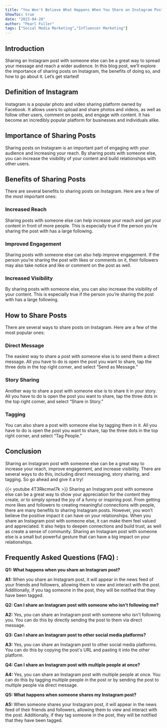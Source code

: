 ```yaml
---
title: "You Won't Believe What Happens When You Share an Instagram Post With Someone Else!"
ShowToc: true 
date: "2023-04-28"
author: "Pearl Fuller" 
tags: ["Social Media Marketing","Influencer Marketing"]
---
```

## Introduction

Sharing an Instagram post with someone else can be a great way to spread your message and reach a wider audience. In this blog post, we’ll explore the importance of sharing posts on Instagram, the benefits of doing so, and how to go about it. Let’s get started!

## Definition of Instagram

Instagram is a popular photo and video sharing platform owned by Facebook. It allows users to upload and share photos and videos, as well as follow other users, comment on posts, and engage with content. It has become an incredibly popular platform for businesses and individuals alike.

## Importance of Sharing Posts

Sharing posts on Instagram is an important part of engaging with your audience and increasing your reach. By sharing posts with someone else, you can increase the visibility of your content and build relationships with other users.

## Benefits of Sharing Posts

There are several benefits to sharing posts on Instagram. Here are a few of the most important ones:

### Increased Reach

Sharing posts with someone else can help increase your reach and get your content in front of more people. This is especially true if the person you’re sharing the post with has a large following.

### Improved Engagement

Sharing posts with someone else can also help improve engagement. If the person you’re sharing the post with likes or comments on it, their followers may also take notice and like or comment on the post as well.

### Increased Visibility

By sharing posts with someone else, you can also increase the visibility of your content. This is especially true if the person you’re sharing the post with has a large following.

## How to Share Posts

There are several ways to share posts on Instagram. Here are a few of the most popular ones:

### Direct Message

The easiest way to share a post with someone else is to send them a direct message. All you have to do is open the post you want to share, tap the three dots in the top right corner, and select “Send as Message.”

### Story Sharing

Another way to share a post with someone else is to share it in your story. All you have to do is open the post you want to share, tap the three dots in the top right corner, and select “Share in Story.”

### Tagging

You can also share a post with someone else by tagging them in it. All you have to do is open the post you want to share, tap the three dots in the top right corner, and select “Tag People.”

## Conclusion

Sharing an Instagram post with someone else can be a great way to increase your reach, improve engagement, and increase visibility. There are several ways to do this, including direct messaging, story sharing, and tagging. So go ahead and give it a try!

{{< youtube 4T3Rkcmwl7k >}} 
Sharing an Instagram post with someone else can be a great way to show your appreciation for the content they create, or to simply spread the joy of a funny or inspiring post. From getting more likes and followers to creating meaningful connections with people, there are many benefits to sharing Instagram posts. However, you won’t believe the positive impact it can have on your relationships. When you share an Instagram post with someone else, it can make them feel valued and appreciated. It also helps to deepen connections and build trust, as well as create a sense of community. Sharing an Instagram post with someone else is a small but powerful gesture that can have a big impact on your relationships.

## Frequently Asked Questions (FAQ) :
**Q1: What happens when you share an Instagram post?**

**A1:** When you share an Instagram post, it will appear in the news feed of your friends and followers, allowing them to view and interact with the post. Additionally, if you tag someone in the post, they will be notified that they have been tagged. 

**Q2: Can I share an Instagram post with someone who isn't following me?**

**A2:** Yes, you can share an Instagram post with someone who isn't following you. You can do this by directly sending the post to them via direct message. 

**Q3: Can I share an Instagram post to other social media platforms?**

**A3:** Yes, you can share an Instagram post to other social media platforms. You can do this by copying the post's URL and pasting it into the other platform. 

**Q4: Can I share an Instagram post with multiple people at once?**

**A4:** Yes, you can share an Instagram post with multiple people at once. You can do this by tagging multiple people in the post or by sending the post to multiple people via direct message. 

**Q5: What happens when someone shares my Instagram post?**

**A5:** When someone shares your Instagram post, it will appear in the news feed of their friends and followers, allowing them to view and interact with the post. Additionally, if they tag someone in the post, they will be notified that they have been tagged.


